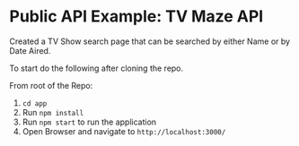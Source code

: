 # Public API Example: TV Maze API
Created a TV Show search page that can be searched by either Name or by Date Aired.

To start do the following after cloning the repo.

From root of the Repo:
1. `cd app`
2. Run `npm install`
3. Run `npm start` to run the application
4. Open Browser and navigate to `http://localhost:3000/`


